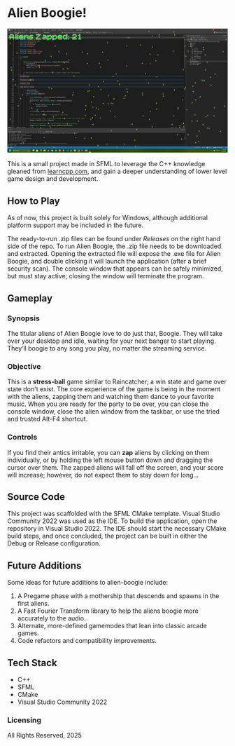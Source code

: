 # Alien Boogie!

![Alien Boogie Screenshot](assets/boogie-screenshot.png)

This is a small project made in SFML to leverage the C++ knowledge gleaned from [learncpp.com](https://www.learncpp.com/), 
and gain a deeper understanding of lower level game design and development.

## How to Play
As of now, this project is built solely for Windows, although additional platform support may be included in the future.

The ready-to-run .zip files can be found under *Releases* on the right hand side of the repo. To run Alien Boogie, the .zip file 
needs to be downloaded and extracted. Opening the extracted file will expose the .exe file for Alien Boogie, and double clicking it will launch the application (after a brief security scan).
The console window that appears can be safely minimized, but must stay active; closing the window will terminate the program.

## Gameplay
### Synopsis
The titular aliens of Alien Boogie love to do just that, Boogie. They will take over your desktop and idle, waiting for your next banger to start playing. They’ll boogie to any song you play, no matter the streaming service.

### Objective
This is a **stress-ball** game similar to Raincatcher; a win state and game over state don't exist. The core experience of the game is being in the moment with the aliens, zapping them and watching them dance to your favorite music.
When you are ready for the party to be over, you can close the console window, close the alien window from the taskbar, or use the tried and trusted Alt-F4 shortcut.

### Controls
If you find their antics irritable, you can **zap** aliens by clicking on them individually, or by holding the left mouse button down and dragging the cursor over them.
The zapped aliens will fall off the screen, and your score will increase; however, do not expect them to stay down for long...

## Source Code
This project was scaffolded with the SFML CMake template. Visual Studio Community 2022 was used as the IDE. To build the application, open the repository in Visual Studio 2022. 
The IDE should start the necessary CMake build steps, and once concluded, the project can be built in either the Debug or Release configuration.

## Future Additions
Some ideas for future additions to alien-boogie include:
1. A Pregame phase with a mothership that descends and spawns in the first aliens.
2. A Fast Fourier Transform library to help the aliens boogie more accurately to the audio.
3. Alternate, more-defined gamemodes that lean into classic arcade games.
4. Code refactors and compatibility improvements.

## Tech Stack
- C++
- SFML
- CMake
- Visual Studio Community 2022

### Licensing
All Rights Reserved, 2025
